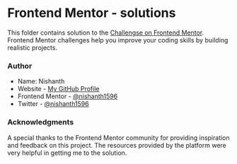 # Frontend Mentor - solutions

This folder contains solution to the [Challengse on Frontend Mentor](https://www.frontendmentor.io/profile/nishanth1596). Frontend Mentor challenges help you improve your coding skills by building realistic projects.


### Author

- Name: Nishanth  
- Website - [My GitHub Profile](https://github.com/nishanth1596)  
- Frontend Mentor - [@nishanth1596](https://www.frontendmentor.io/profile/nishanth1596)  
- Twitter - [@nishanth1596](https://x.com/nishanth1596)

### Acknowledgments

A special thanks to the Frontend Mentor community for providing inspiration and feedback on this project. The resources provided by the platform were very helpful in getting me to the solution.
